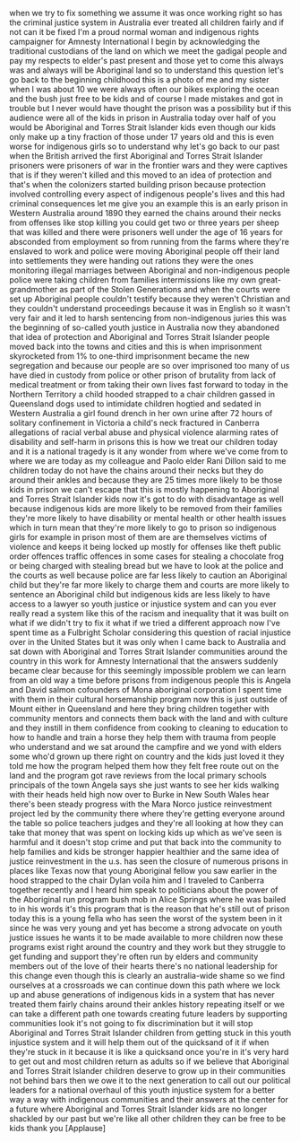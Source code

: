 
when we try to fix something we assume
it was once working right so has the
criminal justice system in Australia
ever treated all children fairly and if
not can it be fixed I&#39;m a proud normal
woman and indigenous rights campaigner
for Amnesty International I begin by
acknowledging the traditional custodians
of the land on which we meet the gadigal
people and pay my respects to elder&#39;s
past present and those yet to come
this always was and always will be
Aboriginal land so to understand this
question let&#39;s go back to the beginning
childhood
this is a photo of me and my sister when
I was about 10 we were always often our
bikes exploring the ocean and the bush
just free to be kids and of course I
made mistakes and got in trouble but I
never would have thought the prison was
a possibility but if this audience were
all of the kids in prison in Australia
today over half of you would be
Aboriginal and Torres Strait Islander
kids even though our kids only make up a
tiny fraction of those under 17 years
old and this is even worse for
indigenous girls so to understand why
let&#39;s go back to our past when the
British arrived the first Aboriginal and
Torres Strait Islander prisoners were
prisoners of war in the frontier wars
and they were captives that is if they
weren&#39;t killed and this moved to an idea
of protection and that&#39;s when the
colonizers started building prison
because protection involved controlling
every aspect of indigenous people&#39;s
lives and this had criminal consequences
let me give you an example this is an
early prison in Western Australia around
1890 they earned the chains around their
necks from offenses like stop killing
you could get two or three years per
sheep that was killed and there were
prisoners well under the age of 16 years
for absconded from employment so from
running from the farms where they&#39;re
enslaved to work
and police were moving Aboriginal people
off their land into settlements they
were handing out rations they were the
ones monitoring illegal marriages
between Aboriginal and non-indigenous
people police were taking children from
families intermissions
like my own great-grandmother as part of
the Stolen Generations and when the
courts were set up Aboriginal people
couldn&#39;t testify because they weren&#39;t
Christian and they couldn&#39;t understand
proceedings because it was in English so
it wasn&#39;t very fair and it led to harsh
sentencing from non-indigenous juries
this was the beginning of so-called
youth justice in Australia now they
abandoned that idea of protection and
Aboriginal and Torres Strait Islander
people moved back into the towns and
cities and this is when imprisonment
skyrocketed from 1% to one-third
imprisonment became the new segregation
and because our people are so over
imprisoned too many of us have died in
custody from police or other prison of
brutality from lack of medical treatment
or from taking their own lives fast
forward to today in the Northern
Territory a child hooded strapped to a
chair children gassed in Queensland dogs
used to intimidate children hogtied and
sedated in Western Australia a girl
found drench in her own urine after 72
hours of solitary confinement in
Victoria a child&#39;s neck fractured in
Canberra allegations of racial verbal
abuse and physical violence alarming
rates of disability and self-harm in
prisons this is how we treat our
children today and it is a national
tragedy is it any wonder from where
we&#39;ve come from to where we are today
as my colleague and Paolo elder Rani
Dillon said to me
children today do not have the chains
around their necks but they do around
their ankles and because they are 25
times more likely to be those kids in
prison we can&#39;t escape that this is
mostly happening to Aboriginal and
Torres Strait Islander kids now it&#39;s got
to do with disadvantage as well because
indigenous kids are more likely to be
removed from their families they&#39;re more
likely to have disability or mental
health or other health issues which in
turn mean that they&#39;re more likely to go
to prison so indigenous girls for
example in prison most of them are are
themselves victims of violence and keeps
it being locked up mostly for offenses
like theft public order offences traffic
offences in some cases for stealing a
chocolate frog or being charged with
stealing bread but we have to look at
the police and the courts as well
because police are far less likely to
caution an Aboriginal child but they&#39;re
far more likely to charge them and
courts are more likely to sentence an
Aboriginal child but indigenous kids are
less likely to have access to a lawyer
so youth justice or injustice system and
can you ever really read a system like
this of the racism and inequality that
it was built on what if we didn&#39;t try to
fix it what if we tried a different
approach now I&#39;ve spent time as a
Fulbright Scholar considering this
question of racial injustice over in the
United States but it was only when I
came back to Australia and sat down with
Aboriginal and Torres Strait Islander
communities around the country in this
work for Amnesty International that the
answers suddenly became clear because
for this seemingly impossible problem we
can learn from an old way a time before
prisons from indigenous people this is
Angela and David salmon cofounders of
Mona aboriginal corporation
I spent time with them in their cultural
horsemanship program now this is just
outside of Mount either in Queensland
and here they bring children together
with community mentors and connects them
back with the land and with culture and
they instill in them confidence from
cooking to cleaning to education to how
to handle and train a horse they help
them with trauma from people who
understand and we sat around the
campfire and we yond with elders some
who&#39;d grown up there right on country
and the kids just loved it they told me
how the program helped them how they
felt free route out on the land and the
program got rave reviews from the local
primary schools principals of the town
Angela says she just wants to see her
kids walking with their heads held high
now over to Burke in New South Wales
hear there&#39;s been steady progress with
the Mara Norco justice reinvestment
project led by the community there where
they&#39;re getting everyone around the
table so police teachers judges and
they&#39;re all looking at how they can take
that money that was spent on locking
kids up which as we&#39;ve seen is harmful
and it doesn&#39;t stop crime and put that
back into the community to help families
and kids be stronger happier healthier
and the same idea of justice
reinvestment in the u.s. has seen the
closure of numerous prisons in places
like Texas now that young Aboriginal
fellow you saw earlier in the hood
strapped to the chair Dylan voila him
and I traveled to Canberra together
recently and I heard him speak to
politicians about the power of the
Aboriginal run program bush mob in Alice
Springs where he was bailed to in his
words it&#39;s this program that is the
reason that he&#39;s still out of prison
today this is a young fella who has seen
the worst of the system been in it since
he was very young and yet has become a
strong advocate on youth justice issues
he wants it to be made available to more
children
now these programs exist right around
the country and they work but they
struggle to get funding and support
they&#39;re often run by elders and
community members out of the love of
their hearts there&#39;s no national
leadership for this change even though
this is clearly an australia-wide shame
so we find ourselves at a crossroads we
can continue down this path where we
lock up and abuse generations of
indigenous kids in a system that has
never treated them fairly chains around
their ankles history repeating itself or
we can take a different path one towards
creating future leaders by supporting
communities look it&#39;s not going to fix
discrimination but it will stop
Aboriginal and Torres Strait Islander
children from getting stuck in this
youth injustice system and it will help
them out of the quicksand of it if when
they&#39;re stuck in it because it is like a
quicksand once you&#39;re in it&#39;s very hard
to get out and most children return as
adults so if we believe that Aboriginal
and Torres Strait Islander children
deserve to grow up in their communities
not behind bars
then we owe it to the next generation to
call out our political leaders for a
national overhaul of this youth
injustice system for a better way a way
with indigenous communities and their
answers at the center for a future where
Aboriginal and Torres Strait Islander
kids are no longer shackled by our past
but we&#39;re like all other children they
can be free to be kids thank you
[Applause]

